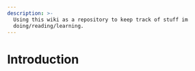 ```yaml
---
description: >-
  Using this wiki as a repository to keep track of stuff im
  doing/reading/learning.
---
```


# Introduction

